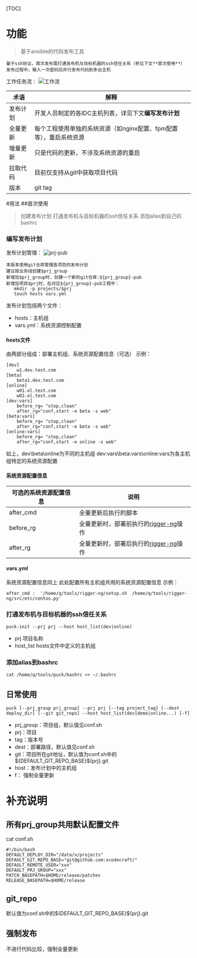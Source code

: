[TOC]
# 功能
> 基于ansible的代码发布工具

```
基于ssh协议，首次发布需打通发布机与目标机器的ssh信任关系（参见下文**首次使用**）
发布过程中，输入一次密码后并行发布代码到多台主机
```

工作任务流：
![工作流](http://p9.qhimg.com/t01fb727c885f0de836.png)

术语|解释
---|---
发布计划|开发人员制定的各IDC主机列表，详见下文**编写发布计划**
全量更新|每个工程使用单独的系统资源（如nginx配置、fpm配置等），重启系统资源
增量更新|只是代码的更新，不涉及系统资源的重启
拉取代码|目前仅支持从git中获取项目代码
版本|git tag

#用法
##首次使用

> 创建发布计划
> 打通发布机与目标机器的ssh信任关系
> 添加alias到自己的bashrc

### 编写发布计划
发布计划管理：
![prj-pub](http://p0.qhimg.com/t010e57d68f1bc4a8b2.png)

```
本版本使用git仓库管理各项目的发布计划
建议按业务线创建$prj_group
新增加$prj_group时，创建一个新的git仓库:${prj_group}-pub
新增加项目$prj时，在对应${prj_group}-pub工程中：
   mkdir -p projects/$prj
   touch hosts vars.yml
```

发布计划包括两个文件：

* hosts：主机组
* vars.yml：系统资源控制配置

#### hosts文件
由两部分组成：部署主机组、系统资源配置信息（可选）
示例：

```
[dev]
    w1.dev.test.com
[beta]
    beta1.dev.test.com
[online]
    w01.ol.test.com
    w02.ol.test.com
[dev:vars]
    before_rg= "stop,clean"
    after_rg="conf,start -e beta -s web"
[beta:vars]
    before_rg= "stop,clean"
    after_rg="conf,start -e beta -s web"
[online:vars]
    before_rg= "stop,clean"
    after_rg="conf,start -e online -s web"
```
如上，dev\beta\online为不同的主机组
dev:vars\beta:vars\online:vars为各主机组特定的系统资源配置
#### 系统资源配置信息
可选的系统资源配置信息|说明
---|---
after_cmd|全量更新后执行的脚本
before_rg|全量更新时，部署前执行的[rigger-ng](https://github.com/xcodecraft/rigger-ng)操作
after_rg|全量更新时，部署后执行的[rigger-ng](https://github.com/xcodecraft/rigger-ng)操作
#### vars.yml
系统资源配置信息同上
此处配置所有主机组共用的系统资源配置信息
示例：
```
after_cmd :  '/home/q/tools/rigger-ng/setup.sh  /home/q/tools/rigger-ng/src/etc/centos.py'
```
### 打通发布机与目标机器的ssh信任关系

```
puck-init --prj prj --host host_list(dev|online)
```
* prj 项目名称
* host_list hosts文件中定义的主机组

### 添加alias到bashrc
```shell
cat /home/q/tools/puck/bashrc >> ~/.bashrc
```

## 日常使用
```
puck [--prj_group prj_group] --prj prj [--tag project_tag] [--dest deploy_dir] [--git git_repo] --host host_list(dev|demo|online...) [-f]
```
* prj_group：项目组，默认值见conf.sh
* prj：项目
* tag：版本号
* dest：部署路径，默认值见conf.sh
* git：项目所在git地址，默认值为conf.sh中的${DEFAULT_GIT_REPO_BASE}\${prj}.git
* host：发布计划中的主机组
* f： 强制全量更新


# 补充说明

## 所有prj_group共用默认配置文件
cat conf.sh

```
#!/bin/bash
DEFAULT_DEPLOY_DIR="/data/x/projects"
DEFAULT_GIT_REPO_BASE="git@github.com:xcodecraft/"
DEFAULT_REMOTE_USER="xxx"
DEFAULT_PRJ_GROUP="xxx"
PATCH_BASEPATH=$HOME/release/patches
RELEASE_BASEPATH=$HOME/release
```

## git_repo
默认值为conf.sh中的${DEFAULT_GIT_REPO_BASE}\${prj}.git

## 强制发布
不进行代码比较，强制全量更新



